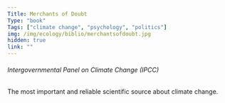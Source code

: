 ```yaml
---
Title: Merchants of Doubt
Type: "book"
Tags: ["climate change", "psychology", "politics"]
img: /img/ecology/biblio/merchantsofdoubt.jpg
hidden: true
link: ""
---
```


###### Intergovernmental Panel on Climate Change (IPCC)

The most important and reliable scientific source about climate change.